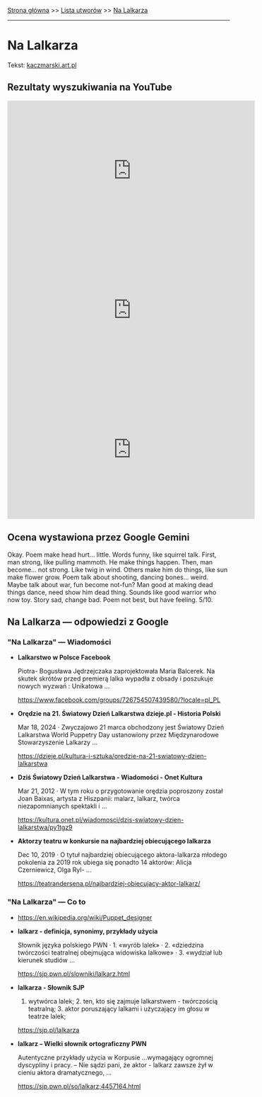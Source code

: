 [Strona główna](../index.md) >> [Lista utworów](../list.md) >> [Na Lalkarza](319.md)

---

# Na Lalkarza

Tekst: [kaczmarski.art.pl](https://www.kaczmarski.art.pl/tworczosc/wiersze/na-lalkarza/)

## Rezultaty wyszukiwania na YouTube

<iframe width="560" height="315" src="https://www.youtube.com/embed/8IaWemVjIhY?si=IdontcarewhotheIRSsendsImnotpayingtaxes" title="YouTube video player" frameborder="0" allow="accelerometer; autoplay; clipboard-write; encrypted-media; gyroscope; picture-in-picture; web-share" referrerpolicy="strict-origin-when-cross-origin" allowfullscreen></iframe>

<iframe width="560" height="315" src="https://www.youtube.com/embed/nPuHrrdMgFA?si=IdontcarewhotheIRSsendsImnotpayingtaxes" title="YouTube video player" frameborder="0" allow="accelerometer; autoplay; clipboard-write; encrypted-media; gyroscope; picture-in-picture; web-share" referrerpolicy="strict-origin-when-cross-origin" allowfullscreen></iframe>

<iframe width="560" height="315" src="https://www.youtube.com/embed/cyO786KOPMg?si=IdontcarewhotheIRSsendsImnotpayingtaxes" title="YouTube video player" frameborder="0" allow="accelerometer; autoplay; clipboard-write; encrypted-media; gyroscope; picture-in-picture; web-share" referrerpolicy="strict-origin-when-cross-origin" allowfullscreen></iframe>

## Ocena wystawiona przez Google Gemini

Okay. Poem make head hurt... little. Words funny, like squirrel talk. First, man strong, like pulling mammoth. He make things happen. Then, man become... not strong. Like twig in wind. Others make him do things, like sun make flower grow. Poem talk about shooting, dancing bones... weird. Maybe talk about war, fun become not-fun? Man good at making dead things dance, need show him dead thing. Sounds like good warrior who now toy. Story sad, change bad. Poem not best, but have feeling. 5/10.


## Na Lalkarza — odpowiedzi z Google

### "Na Lalkarza" — Wiadomości

- **Lalkarstwo w Polsce  Facebook**

    Piotra- Bogusława Jędrzejczaka zaprojektowała Maria Balcerek. Na skutek skrótów przed premierą lalka wypadła z obsady i poszukuje nowych wyzwań : Unikatowa ... 

   <https://www.facebook.com/groups/726754507439580/?locale=pl_PL>
- **Orędzie na 21. Światowy Dzień Lalkarstwa  dzieje.pl - Historia Polski**

    Mar 18, 2024  ·  Zwyczajowo 21 marca obchodzony jest Światowy Dzień Lalkarstwa World Puppetry Day ustanowiony przez Międzynarodowe Stowarzyszenie Lalkarzy ... 

   <https://dzieje.pl/kultura-i-sztuka/oredzie-na-21-swiatowy-dzien-lalkarstwa>
- **Dziś Światowy Dzień Lalkarstwa - Wiadomości - Onet Kultura**

    Mar 21, 2012  ·  W tym roku o przygotowanie orędzia poproszony został Joan Baixas, artysta z Hiszpanii: malarz, lalkarz, twórca niezapomnianych spektakli i ... 

   <https://kultura.onet.pl/wiadomosci/dzis-swiatowy-dzien-lalkarstwa/py1tgz9>
- **Aktorzy teatru w konkursie na najbardziej obiecującego lalkarza**

    Dec 10, 2019  ·  O tytuł najbardziej obiecującego aktora-lalkarza młodego pokolenia za 2019 rok ubiega się ponadto 14 aktorów: Alicja Czerniewicz, Olga Ryl- ... 

   <https://teatrandersena.pl/najbardziej-obiecujacy-aktor-lalkarz/>

### "Na Lalkarza" — Co to

- <https://en.wikipedia.org/wiki/Puppet_designer>
- **lalkarz - definicja, synonimy, przykłady użycia**

    Słownik języka polskiego PWN · 1. «wyrób lalek» · 2. «dziedzina twórczości teatralnej obejmująca widowiska lalkowe» · 3. «wydział lub kierunek studiów ... 

   <https://sjp.pwn.pl/slowniki/lalkarz.html>
- **lalkarza - Słownik SJP**

    1. wytwórca lalek; 2. ten, kto się zajmuje lalkarstwem - twórczością teatralną; 3. aktor poruszający lalkami i użyczający im głosu w teatrze lalek; 

   <https://sjp.pl/lalkarza>
- **lalkarz – Wielki słownik ortograficzny PWN**

    Autentyczne przykłady użycia w Korpusie …wymagający ogromnej dyscypliny i pracy. – Nie sądzi pani, że aktor - lalkarz zawsze żył w cieniu aktora dramatycznego, ... 

   <https://sjp.pwn.pl/so/lalkarz;4457164.html>

